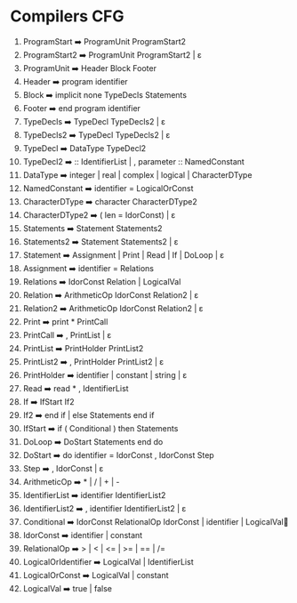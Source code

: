 # Compilers CFG

1. ProgramStart ➡️ ProgramUnit ProgramStart2  
2. ProgramStart2 ➡️ ProgramUnit ProgramStart2 | ɛ
3. ProgramUnit ➡️ Header Block Footer
4. Header ➡️ program identifier
5. Block ➡️ implicit none TypeDecls Statements
6. Footer ➡️ end program identifier
7. TypeDecls ➡️ TypeDecl TypeDecls2 | ɛ 
8. TypeDecls2 ➡️ TypeDecl TypeDecls2 | ɛ
9. TypeDecl ➡️ DataType TypeDecl2
10. TypeDecl2 ➡️ :: IdentifierList | , parameter :: NamedConstant
11. DataType ➡️ integer | real | complex | logical | CharacterDType
12. NamedConstant ➡️ identifier = LogicalOrConst
13. CharacterDType ➡️ character CharacterDType2
14. CharacterDType2 ➡️ ( len = IdorConst) | ɛ
15. Statements ➡️ Statement Statements2 
16. Statements2 ➡️ Statement Statements2 | ɛ
17. Statement ➡️ Assignment | Print | Read | If | DoLoop | ɛ 
18. Assignment ➡️ identifier = Relations
19. Relations ➡️ IdorConst Relation | LogicalVal
20. Relation ➡️ ArithmeticOp IdorConst Relation2 | ɛ
21. Relation2 ➡️ ArithmeticOp IdorConst Relation2 | ɛ
22. Print ➡️ print *  PrintCall
23. PrintCall ➡️ , PrintList | ɛ
24. PrintList ➡️ PrintHolder PrintList2 
25. PrintList2 ➡️ , PrintHolder PrintList2 | ɛ
26. PrintHolder ➡️ identifier | constant | string | ɛ
27. Read ➡️ read * , IdentifierList
28. If ➡️ IfStart If2
29. If2 ➡️ end if | else Statements end if
30. IfStart ➡️ if ( Conditional ) then Statements 
31. DoLoop ➡️ DoStart Statements end do
32. DoStart ➡️ do identifier = IdorConst , IdorConst  Step
33. Step ➡️ , IdorConst  | ɛ
34. ArithmeticOp ➡️ * | / | + | -
35. IdentifierList ➡️ identifier IdentifierList2 
36. IdentifierList2 ➡️ , identifier IdentifierList2 | ɛ
37. Conditional ➡️ IdorConst RelationalOp IdorConst | identifier | LogicalVal🍎 
38. IdorConst ➡️ identifier | constant
39. RelationalOp ➡️ > | < | <= | >= | == | /= 
40. LogicalOrIdentifier ➡️ LogicalVal | IdentifierList
41. LogicalOrConst ➡️ LogicalVal | constant
42. LogicalVal ➡️ true | false